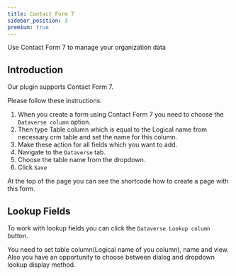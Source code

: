 ```yaml
---
title: Contact Form 7
sidebar_position: 3
premium: true
---
```


<p class="lead">Use Contact Form 7 to manage your organization data</p>

## Introduction

Our plugin supports Contact Form 7. 

Please follow these instructions:
1. When you create a form using Contact Form 7 you need to choose the `Dataverse column` option.
2. Then type Table column which is equal to the Logical name from necessary crm table and set the name for this column. 
3. Make these action for all fields which you want to add.
4. Navigate to the `Dataverse` tab.
5. Choose the table name from the dropdown.
6. Click `Save`

At the top of the page you can see the shortcode how to create a page with this form.


## Lookup Fields

To work with lookup fields you can click the `Dataverse Lookup column` button.

You need to set table column(Logical name of you column), name and view. Also you have an opportunity to choose between dialog and dropdown lookup display method.

